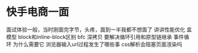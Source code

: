 # 快手电商一面

面试体验一般，当时刚面完字节，头疼，面到一半我都不想面了
讲讲性能优化
盒模型
block和inline-block区别
bfc
深拷贝 要解决循环引用和原型链继承
事件循环 为什么需要它 
浏览器输入url过程发生了哪些事
css解析会阻塞页面渲染吗